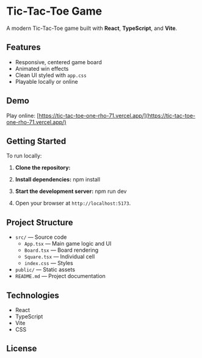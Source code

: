 # Tic-Tac-Toe Game

A modern Tic-Tac-Toe game built with **React**, **TypeScript**, and **Vite**.

## Features

- Responsive, centered game board
- Animated win effects
- Clean UI styled with `app.css`
- Playable locally or online

## Demo

Play online: [https://tic-tac-toe-one-rho-71.vercel.app/](https://tic-tac-toe-one-rho-71.vercel.app/)

## Getting Started

To run locally:

1. **Clone the repository:**
   
2. **Install dependencies:**
   npm install
3. **Start the development server:**
   npm run dev
4. Open your browser at `http://localhost:5173`.

## Project Structure

- `src/` — Source code
    - `App.tsx` — Main game logic and UI
    - `Board.tsx` — Board rendering
    - `Square.tsx` — Individual cell
    - `index.css` — Styles
- `public/` — Static assets
- `README.md` — Project documentation

## Technologies

- React
- TypeScript
- Vite
- CSS

## License
